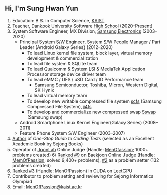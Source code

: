 ## Hi, I'm Sung Hwan Yun

1. Education: B.S. in Computer Science, [KAIST](https://kaist.ac.kr/)
2. Teacher, Dankook University Software [High School](https://dankook.sen.hs.kr/) (2020–Present)
3. System Software Engineer, MX Division, [Samsung Electronics](https://www.samsung.com/) (2003–2020)
    - Principal System S/W Engineer, System  S/W People Manager / Part Leader (Android Galaxy Series) (2012–2020)
        - To lead Linux kernel file system, block layer, virtual memory development & commercialization
        - To lead file system & SQLite team
        - To lead Qualcomm & System LSI & MediaTek Application Processor storage device driver team
        - To lead eMMC / UFS / uSD Card /  IO Performance team
            - Samsung Semiconductor, Toshiba, Micron, Western Digital, SK Hynix
        - To lead virtual memory team
        - To develop new writable compressed file system [scfs](https://github.com/SungHwanYun/scfs) (Samsung Compressed File System), [j4fs](https://github.com/SungHwanYun/j4fs)
        - To develop and commercialize  new compressed swap [Sswap](https://github.com/SungHwanYun/sswap) (Samsung swap)
    - Android Smartphone Linux Kernel Engineer(Galaxy Series) (2008–2011) 
    - Feature Phone System S/W Engineer (2003–2007)
4. [Author](https://product.kyobobook.co.kr/detail/S000208257767) of *One-Stop Guide to Coding Tests* (selected as an Excellent Academic Book by Sejong Books)
5. Operator of [JoonLab](https://joonlab.net) Online Judge (Handle: [MenOfassion](https://joonlab.net/userinfo.php?user=MenOfPassion); 1000+ problems created)
6/ [Ranked #9](https://www.acmicpc.net/ranklist) on Baekjoon Online Judge (Handle: [MemOfPassion](https://www.acmicpc.net/user/MenOfPassion); solved 9,400+ problems), [#2](https://www.acmicpc.net/ranklist/contribute/1) as a problem setter (132 problems created)
7. [Ranked #3](https://leetgpu.com/profile?display_name=MenOfPassion) (Handle: MenOfPassion) in CUDA on LeetGPU
8. Contributor to problem setting and reviewing for Sejong Informatics Olympiad
9. Email: MenOfPassion@kaist.ac.kr
